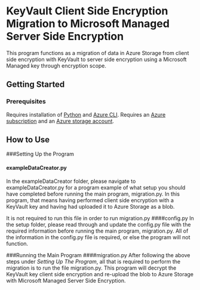 # KeyVault Client Side Encryption Migration to Microsoft Managed Server Side Encryption

This program functions as a migration of data in Azure Storage from client side encryption with KeyVault to server side encryption using a Microsoft Managed key through encryption scope.

## Getting Started
### Prerequisites
Requires installation of [Python](https://www.python.org/downloads/) and [Azure CLI](https://docs.microsoft.com/en-us/cli/azure/install-azure-cli?view=azure-cli-latest). Requires an [Azure subscription](https://azure.microsoft.com/en-us/free/) and an [Azure storage account](https://docs.microsoft.com/en-us/azure/storage/common/storage-account-create?tabs=azure-portal).

## How to Use
###Setting Up the Program
#### exampleDataCreator.py
In the exampleDataCreator folder, please navigate to exampleDataCreator.py for a program example of what setup you should have completed before running the main program, migration.py. In this program, that means having performed client side encryption with a KeyVault key and having had uploaded it to Azure Storage as a blob.

It is not required to run this file in order to run migration.py
####config.py
In the setup folder, please read through and update the config.py file with the required information before running the main program, migration.py. All of the information in the config.py file is required, or else the program will not function.

###Running the Main Program
####migration.py
After following the above steps under _Setting Up The Program_, all that is required to perform the migration is to run the file migration.py. This program will decrypt the KeyVault key client side encryption and re-upload the blob to Azure Storage with Microsoft Managed Server Side Encryption.